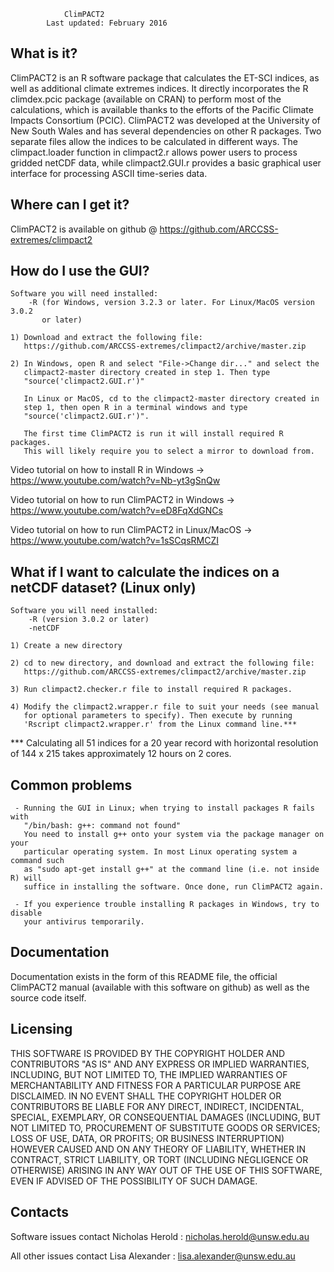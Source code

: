 

				ClimPACT2
			Last updated: February 2016


  What is it?
  -----------
  
  ClimPACT2 is an R software package that calculates the ET-SCI indices, as well 
  as additional climate extremes indices. It directly incorporates the R 
  climdex.pcic package (available on CRAN) to perform most of the calculations, 
  which is available thanks to the efforts of the Pacific Climate Impacts 
  Consortium (PCIC). ClimPACT2 was developed at the University of New South Wales 
  and has several dependencies on other R packages. Two separate files allow the 
  indices to be calculated in different ways. The climpact.loader function in 
  climpact2.r allows power users to process gridded netCDF data, while 
  climpact2.GUI.r provides a basic graphical user interface for processing ASCII 
  time-series data.
  
  
  Where can I get it?
  -------------------
  
  ClimPACT2 is available on github @ https://github.com/ARCCSS-extremes/climpact2
  

  How do I use the GUI?
  ---------------------

    Software you will need installed:
        -R (for Windows, version 3.2.3 or later. For Linux/MacOS version 3.0.2 
           or later)

    1) Download and extract the following file:
       https://github.com/ARCCSS-extremes/climpact2/archive/master.zip

    2) In Windows, open R and select "File->Change dir..." and select the 
       climpact2-master directory created in step 1. Then type 
       "source('climpact2.GUI.r')"

       In Linux or MacOS, cd to the climpact2-master directory created in
       step 1, then open R in a terminal windows and type 
       "source('climpact2.GUI.r')".

       The first time ClimPACT2 is run it will install required R packages.
       This will likely require you to select a mirror to download from.
 

  Video tutorial on how to install R in Windows
  -> https://www.youtube.com/watch?v=Nb-yt3gSnQw

  Video tutorial on how to run ClimPACT2 in Windows
  -> https://www.youtube.com/watch?v=eD8FqXdGNCs

  Video tutorial on how to run ClimPACT2 in Linux/MacOS
  -> https://www.youtube.com/watch?v=1sSCqsRMCZI


  What if I want to calculate the indices on a netCDF dataset? (Linux only)
  -------------------------------------------------------------------------

    Software you will need installed:
        -R (version 3.0.2 or later)
        -netCDF

    1) Create a new directory

    2) cd to new directory, and download and extract the following file:
       https://github.com/ARCCSS-extremes/climpact2/archive/master.zip

    3) Run climpact2.checker.r file to install required R packages.

    4) Modify the climpact2.wrapper.r file to suit your needs (see manual
       for optional parameters to specify). Then execute by running 
       'Rscript climpact2.wrapper.r' from the Linux command line.***

  *** Calculating all 51 indices for a 20 year record with horizontal resolution 
      of 144 x 215 takes approximately 12 hours on 2 cores. 


  Common problems
  ---------------

     - Running the GUI in Linux; when trying to install packages R fails with 
       "/bin/bash: g++: command not found"
       You need to install g++ onto your system via the package manager on your 
       particular operating system. In most Linux operating system a command such 
       as "sudo apt-get install g++" at the command line (i.e. not inside R) will
       suffice in installing the software. Once done, run ClimPACT2 again.

     - If you experience trouble installing R packages in Windows, try to disable
       your antivirus temporarily.


  Documentation
  -------------
  
  Documentation exists in the form of this README file, the official ClimPACT2
  manual (available with this software on github) as well as the source code
  itself.

  
  Licensing
  ---------

  THIS SOFTWARE IS PROVIDED BY THE COPYRIGHT HOLDER AND CONTRIBUTORS "AS IS" AND
  ANY EXPRESS OR IMPLIED WARRANTIES, INCLUDING, BUT NOT LIMITED TO, THE IMPLIED
  WARRANTIES OF MERCHANTABILITY AND FITNESS FOR A PARTICULAR PURPOSE ARE
  DISCLAIMED. IN NO EVENT SHALL THE COPYRIGHT HOLDER OR CONTRIBUTORS BE LIABLE
  FOR ANY DIRECT, INDIRECT, INCIDENTAL, SPECIAL, EXEMPLARY, OR CONSEQUENTIAL
  DAMAGES (INCLUDING, BUT NOT LIMITED TO, PROCUREMENT OF SUBSTITUTE GOODS OR
  SERVICES; LOSS OF USE, DATA, OR PROFITS; OR BUSINESS INTERRUPTION) HOWEVER
  CAUSED AND ON ANY THEORY OF LIABILITY, WHETHER IN CONTRACT, STRICT LIABILITY,
  OR TORT (INCLUDING NEGLIGENCE OR OTHERWISE) ARISING IN ANY WAY OUT OF THE USE
  OF THIS SOFTWARE, EVEN IF ADVISED OF THE POSSIBILITY OF SUCH DAMAGE.  
  

  Contacts
  --------
  
  Software issues contact Nicholas Herold : nicholas.herold@unsw.edu.au 

  All other issues contact Lisa Alexander : lisa.alexander@unsw.edu.au



